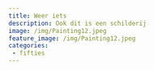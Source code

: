 ```yaml
---
title: Weer iets
description: Ook dit is een schilderij
image: /img/Painting12.jpeg
feature_image: /img/Painting12.jpeg
categories:
 - fifties
---
```

